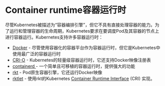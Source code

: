 # Container runtime容器运行时

尽管Kubernetes被描述为“容器编排引擎”，但它不具有直接处理容器的能力。为了运行和管理容器的生命周期，Kubernetes要求在要调度Pod及其容器的节点上进行容器运行。Kubernetes支持许多容器运行时：

* [Docker](https://www.docker.com/) - 尽管使用容器化的容器平台作为容器运行时，但它是Kubernetes中使用最广泛的容器运行时
* [CRI-O](https://cri-o.io/) - Kubernetes的轻量级容器运行时，它还支持Docker映像注册表
* [containerd ](https://containerd.io/)- 一个简单且可移植的容器运行时，提供强大的功能
* [rkt](https://github.com/rkt/rkt) - Pod原生容器引擎，它还运行Docker映像
* [rktlet](https://github.com/kubernetes-incubator/rktlet) - 使用rkt的Kubernetes [Container Runtime Interface](https://github.com/kubernetes/community/blob/master/contributors/devel/sig-node/container-runtime-interface.md) \(CRI\) 实现。  

